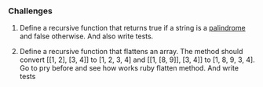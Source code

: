 ### Challenges 

1. Define a recursive function that returns true if a string is a [palindrome](https://en.wikipedia.org/wiki/Palindrome) and false otherwise.  And also write tests.

2. Define a recursive function that flattens an array. The method should convert [[1, 2], [3, 4]] to [1, 2, 3, 4] and [[1, [8, 9]], [3, 4]] to [1, 8, 9, 3, 4]. Go to pry before and see how works ruby flatten method. And write tests
